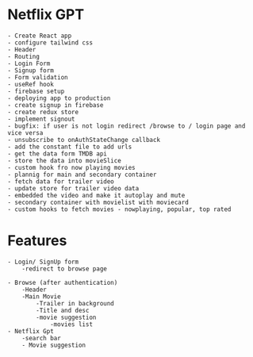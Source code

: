 # Netflix GPT
    - Create React app
    - configure tailwind css
    - Header
    - Routing
    - Login Form
    - Signup form
    - Form validation 
    - useRef hook
    - firebase setup
    - deploying app to production
    - create signup in firebase
    - create redux store 
    - implement signout
    - bugfix: if user is not login redirect /browse to / login page and vice versa
    - unsubscribe to onAuthStateChange callback
    - add the constant file to add urls
    - get the data form TMDB api 
    - store the data into movieSlice 
    - custom hook fro now playing movies
    - plannig for main and secondary container
    - fetch data for trailer video
    - update store for trailer video data
    - embedded the video and make it autoplay and mute 
    - secondary container with movielist with moviecard 
    - custom hooks to fetch movies - nowplaying, popular, top rated



# Features
    - Login/ SignUp form
        -redirect to browse page
        
    - Browse (after authentication)
        -Header
        -Main Movie
            -Trailer in background
            -Title and desc
            -movie suggestion
                -movies list
    - Netflix Gpt
        -search bar
        - Movie suggestion